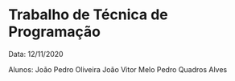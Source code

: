 # Trabalho de Técnica de Programação #

Data: 12/11/2020

Alunos: João Pedro Oliveira
        João Vitor Melo
        Pedro Quadros Alves

